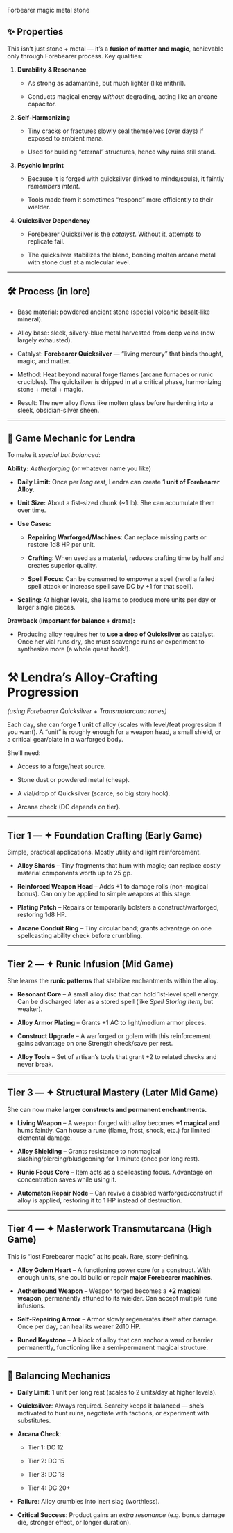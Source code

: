 Forbearer magic metal stone

## ✨ Properties

This isn’t just stone + metal — it’s a **fusion of matter and magic**, achievable only through Forebearer process. Key qualities:

1. **Durability & Resonance**
    
    - As strong as adamantine, but much lighter (like mithril).
        
    - Conducts magical energy _without_ degrading, acting like an arcane capacitor.
        
2. **Self-Harmonizing**
    
    - Tiny cracks or fractures slowly seal themselves (over days) if exposed to ambient mana.
        
    - Used for building “eternal” structures, hence why ruins still stand.
        
3. **Psychic Imprint**
    
    - Because it is forged with quicksilver (linked to minds/souls), it faintly _remembers intent_.
        
    - Tools made from it sometimes “respond” more efficiently to their wielder.
        
4. **Quicksilver Dependency**
    
    - Forebearer Quicksilver is the _catalyst_. Without it, attempts to replicate fail.
        
    - The quicksilver stabilizes the blend, bonding molten arcane metal with stone dust at a molecular level.
        

---

## 🛠️ Process (in lore)

- Base material: powdered ancient stone (special volcanic basalt-like mineral).
    
- Alloy base: sleek, silvery-blue metal harvested from deep veins (now largely exhausted).
    
- Catalyst: **Forebearer Quicksilver** — “living mercury” that binds thought, magic, and matter.
    
- Method: Heat beyond natural forge flames (arcane furnaces or runic crucibles). The quicksilver is dripped in at a critical phase, harmonizing stone + metal + magic.
    
- Result: The new alloy flows like molten glass before hardening into a sleek, obsidian-silver sheen.
    

---

## 🎲 Game Mechanic for Lendra

To make it _special but balanced_:

**Ability:** _Aetherforging_ (or whatever name you like)

- **Daily Limit:** Once per _long rest_, Lendra can create **1 unit of Forebearer Alloy**.
    
- **Unit Size:** About a fist-sized chunk (~1 lb). She can accumulate them over time.
    
- **Use Cases:**
    
    - **Repairing Warforged/Machines**: Can replace missing parts or restore 1d8 HP per unit.
        
    - **Crafting**: When used as a material, reduces crafting time by half and creates superior quality.
        
    - **Spell Focus**: Can be consumed to empower a spell (reroll a failed spell attack or increase spell save DC by +1 for that spell).
        
- **Scaling:** At higher levels, she learns to produce more units per day or larger single pieces.
    

**Drawback (important for balance + drama):**

- Producing alloy requires her to **use a drop of Quicksilver** as catalyst. Once her vial runs dry, she must scavenge ruins or experiment to synthesize more (a whole quest hook!). 



# ⚒️ Lendra’s Alloy-Crafting Progression

_(using Forebearer Quicksilver + Transmutarcana runes)_

Each day, she can forge **1 unit** of alloy (scales with level/feat progression if you want). A “unit” is roughly enough for a weapon head, a small shield, or a critical gear/plate in a warforged body.

She’ll need:

- Access to a forge/heat source.
    
- Stone dust or powdered metal (cheap).
    
- A vial/drop of Quicksilver (scarce, so big story hook).
    
- Arcana check (DC depends on tier).
    

---

## Tier 1 — ✦ Foundation Crafting (Early Game)

Simple, practical applications. Mostly utility and light reinforcement.

- **Alloy Shards** – Tiny fragments that hum with magic; can replace costly material components worth up to 25 gp.
    
- **Reinforced Weapon Head** – Adds +1 to damage rolls (non-magical bonus). Can only be applied to simple weapons at this stage.
    
- **Plating Patch** – Repairs or temporarily bolsters a construct/warforged, restoring 1d8 HP.
    
- **Arcane Conduit Ring** – Tiny circular band; grants advantage on one spellcasting ability check before crumbling.
    

---

## Tier 2 — ✦ Runic Infusion (Mid Game)

She learns the **runic patterns** that stabilize enchantments within the alloy.

- **Resonant Core** – A small alloy disc that can hold 1st-level spell energy. Can be discharged later as a stored spell (like _Spell Storing Item_, but weaker).
    
- **Alloy Armor Plating** – Grants +1 AC to light/medium armor pieces.
    
- **Construct Upgrade** – A warforged or golem with this reinforcement gains advantage on one Strength check/save per rest.
    
- **Alloy Tools** – Set of artisan’s tools that grant +2 to related checks and never break.
    

---

## Tier 3 — ✦ Structural Mastery (Later Mid Game)

She can now make **larger constructs and permanent enchantments.**

- **Living Weapon** – A weapon forged with alloy becomes **+1 magical** and hums faintly. Can house a rune (flame, frost, shock, etc.) for limited elemental damage.
    
- **Alloy Shielding** – Grants resistance to nonmagical slashing/piercing/bludgeoning for 1 minute (once per long rest).
    
- **Runic Focus Core** – Item acts as a spellcasting focus. Advantage on concentration saves while using it.
    
- **Automaton Repair Node** – Can revive a disabled warforged/construct if alloy is applied, restoring it to 1 HP instead of destruction.
    

---

## Tier 4 — ✦ Masterwork Transmutarcana (High Game)

This is “lost Forebearer magic” at its peak. Rare, story-defining.

- **Alloy Golem Heart** – A functioning power core for a construct. With enough units, she could build or repair **major Forebearer machines**.
    
- **Aetherbound Weapon** – Weapon forged becomes a **+2 magical weapon**, permanently attuned to its wielder. Can accept multiple rune infusions.
    
- **Self-Repairing Armor** – Armor slowly regenerates itself after damage. Once per day, can heal its wearer 2d10 HP.
    
- **Runed Keystone** – A block of alloy that can anchor a ward or barrier permanently, functioning like a semi-permanent magical structure.
    

---

## 🎲 Balancing Mechanics

- **Daily Limit**: 1 unit per long rest (scales to 2 units/day at higher levels).
    
- **Quicksilver**: Always required. Scarcity keeps it balanced — she’s motivated to hunt ruins, negotiate with factions, or experiment with substitutes.
    
- **Arcana Check**:
    
    - Tier 1: DC 12
        
    - Tier 2: DC 15
        
    - Tier 3: DC 18
        
    - Tier 4: DC 20+
        
- **Failure**: Alloy crumbles into inert slag (worthless).
    
- **Critical Success**: Product gains an _extra resonance_ (e.g. bonus damage die, stronger effect, or longer duration).